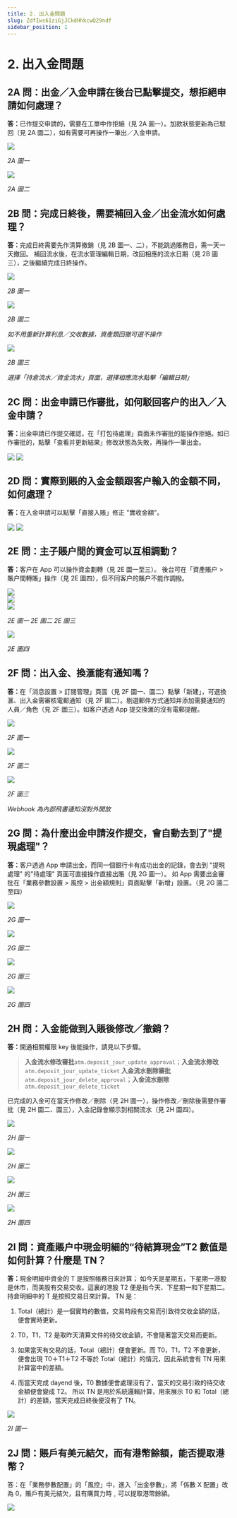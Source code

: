 ```yaml
---
title: 2. 出入金問題
slug: ZdfIws61ziGjJCkdHhkcwQ29ndf
sidebar_position: 1
---
```



# 2. 出入金問題

## 2A 問：出金／入金申請在後台已點擊提交，想拒絕申請如何處理？

<b>答：</b>已作提交申請的，需要在工單中作拒絕（見 2A 圖一）。加款狀態更新為已駁回（見 2A 圖二），如有需要可再操作一筆出／入金申請。

<img src="/assets/U6mgbVQJMoPq4hxt7PccOUQFnie.png" src-width="2150" src-height="1368" align="center"/>

<em>2A 圖一</em>

<img src="/assets/DaUNb7Wl0ogp4DxL0DFcLegPnhf.png" src-width="2606" src-height="404" align="center"/>

<em>2A 圖二</em>

## 2B 問：完成日終後，需要補回入金／出金流水如何處理？

<b>答：</b>完成日終需要先作清算撤銷（見 2B 圖一、二），不能跳過賬務日，需一天一天撤回。 
補回流水後，在流水管理編輯日期，改回相應的流水日期（見 2B 圖三），之後繼續完成日終操作。

<img src="/assets/X4rNbbODZoe8J2xZnyYcBQQhnEb.png" src-width="2858" src-height="1418" align="center"/>

<em>2B 圖一</em>

<img src="/assets/NmRob8vlcoKJAYxPXtZcEXBXniy.png" src-width="2390" src-height="1420" align="center"/>

<em>2B 圖二</em>

<em>如不用重新計算利息／交收數據，資產類回撤可選不操作</em>

<img src="/assets/DSvWbZY21oVMelxWNRScazVsnFe.png" src-width="2392" src-height="972" align="center"/>

<em>2B 圖三</em>

<em>選擇「持倉流水／資金流水」頁面，選擇相應流水點擊「編輯日期」</em>

## 2C 問：出金申請已作審批，如何駁回客户的出入／入金申請？

<b>答：</b>出金申請已作提交確認，在「打包待處理」頁面未作審批的能操作拒絕。如已作審批的，點擊「查看并更新結果」修改狀態為失敗，再操作一筆出金。

<img src="/assets/K0cHbz2OqoRvBxxQ8Hgc2XTunFd.png" src-width="2490" src-height="1194" align="center"/>

<img src="/assets/AzkMbURoko3BhJxhyhwcmvOwnSb.png" src-width="2166" src-height="1240" align="center"/>

## 2D 問：實際到賬的入金金額跟客户輸入的金額不同，如何處理？

<b>答：</b>在入金申請可以點擊「直接入賬」修正 "實收金額"。

<img src="/assets/Fo3xbY2TXo5M9BxLF1Tchr5OnVd.png" src-width="2380" src-height="696" align="center"/>

<img src="/assets/PoPMbzTqiojHP5xxIrZcX8NvnSf.png" src-width="2380" src-height="1426" align="center"/>

## 2E 問：主子賬户間的資金可以互相調動？

<b>答：</b>客户在 App 可以操作資金劃轉（見 2E 圖一至三）。
後台可在「資產賬户 &gt; 賬户間轉賬」操作（見 2E 圖四），但不同客户的賬户不能作調撥。

<div class="flex gap-3 columns-3" column-size="3">
<div class="w-[35%]" width-ratio="35">
<img src="/assets/DgkkbrbodoJkVBxx9kPcFVjznbB.png" src-width="650" src-height="1250" align="center"/>
</div>
<div class="w-[33%]" width-ratio="33">
<img src="/assets/D4JbbiYVjoYVXuxgwldcrB25nig.png" src-width="644" src-height="1336" align="center"/>
</div>
<div class="w-[30%]" width-ratio="30">
<img src="/assets/SPfQbxLmjoqe1LxtMBKcXselnNc.png" src-width="602" src-height="1340" align="center"/>
</div>
</div>

<em> 2E 圖一                                                         2E 圖二                                                   2E 圖三</em>

<img src="/assets/IjdsbtsZcoyJ0uxVT2jcwigJnNb.png" src-width="2602" src-height="804" align="center"/>

<em>2E 圖四</em>

## 2F 問：出入金、換滙能有通知嗎？

<b>答：</b>在「消息設置 &gt; 訂閱管理」頁面（見 2F 圖一、圖二）點擊「新建」，可選換滙、出入金需審核電郵通知（見 2F 圖二）。剔選郵件方式通知并添加需要通知的人員／角色（見 2F 圖三）。如客户透過 App 提交換滙的沒有電郵提醒。

<img src="/assets/Rbu5b5MenoPc9MxctebcZbJYnxh.png" src-width="2386" src-height="374" align="center"/>

<em>2F 圖一</em>

<img src="/assets/KnysbQGiboT6LexJWY7cb4BLnqb.png" src-width="2371" src-height="1098" align="center"/>

<em>2F 圖二</em>

<img src="/assets/SmFtbTzmGo7XxjxEyFGcWzuKntd.png" src-width="2021" src-height="966" align="center"/>

<em>2F 圖三</em>

<em>Webhook 為內部飛書通知沒對外開放</em>

## 2G 問：為什麼出金申請沒作提交，會自動去到了"提現處理"？

<b>答：</b>客户透過 App 申請出金，而同一個銀行卡有成功出金的記錄，會去到 "提現處理" 的"待處理" 頁面可直接操作直接出賬（見 2G 圖一）。
如 App 需要出金審批在「業務參數設置 &gt; 風控 &gt; 出金額規則」頁面點擊「新增」設置。（見 2G 圖二至四）

<img src="/assets/QQUGbVKIhoEl18xWWoSctnhAnKs.png" src-width="2760" src-height="750" align="center"/>

<em>2G 圖一</em>

<img src="/assets/UC21bq2uVorNlZxGmNVcMMOZntc.png" src-width="2760" src-height="1368" align="center"/>

<em>2G 圖二</em>

<img src="/assets/Bb89bPm9DoeC5IxJfBWcD8B6nj3.png" src-width="2386" src-height="1352" align="center"/>

<em>2G 圖三</em>

<img src="/assets/MpXUbQZBsoipcYxMfRmcULyen3d.png" src-width="2364" src-height="540" align="center"/>

<em>2G 圖四</em>

## 2H 問：入金能做到入賬後修改／撤銷？

<b>答：</b>開通相關權限 key 後能操作，請見以下步驟。

> <b>入金流水修改審批</b>`atm.deposit_jour_update_approval`；<b>入金流水修改</b>`atm.deposit_jour_update_ticket`
<b>入金流水刪除審批</b>`atm.deposit_jour_delete_approval`；<b>入金流水刪除 </b>`atm.deposit_jour_delete_ticket`


已完成的入金可在當天作修改／刪除（見 2H 圖一），操作修改／刪除後需要作審批（見 2H 圖二、圖三），入金記錄會顯示到相關流水（見 2H 圖四）。

<img src="/assets/NfrDbOevGoxGOHxcOLNcuXuinVe.png" src-width="2866" src-height="524" align="center"/>

<em>2H 圖一</em>

<img src="/assets/I8ZSb1EEvoeC1mxSZxcccRtNnYb.png" src-width="2518" src-height="418" align="center"/>

<em>2H 圖二</em>

<img src="/assets/Q7cjbJbJeoPTARxKk4ucMuQHn0b.png" src-width="2516" src-height="984" align="center"/>

<em>2H 圖三</em>

<img src="/assets/BFl7b77zxo9pzCx4CnIcFq0Snwe.png" src-width="2606" src-height="336" align="center"/>

<em>2H 圖四</em>

## 2I 問：資產賬户中現金明細的“待結算現金”T2 數值是如何計算？什麼是 TN？

<b>答：</b>現金明細中資金的 T 是按照帳務日來計算；
如今天是星期五，下星期一港股是休市，而美股有交易交收。這裏的港股 T2 便是指今天、下星期一和下星期二。
持倉明細中的 T 是按照交易日來計算。
TN 是：

1. Total（總計）是一個實時的數值，交易時段有交易而引致待交收金額的話，便會實時更新。

2. T0，T1，T2 是取昨天清算文件的待交收金額，不會隨著當天交易而更新。

3. 如果當天有交易的話，Total（總計）便會更新。而 T0，T1，T2 不會更新，便會出現 T0＋T1＋T2 不等於 Total（總計）的情況，因此系統會有 TN 用來計算當中的差額。

4. 而當天完成 dayend 後，T0 數據便會處理沒有了，當天的交易引致的待交收金額便會變成 T2。
所以 TN 是用於系統邏輯計算，用來展示 T0 和 Total（總計）的差額，當天完成日終後便沒有了 TN。

<img src="/assets/GLiKbhDKWofh5oxSG9Acoecqnff.png" src-width="1166" src-height="1238" align="center"/>

<em>2I 圖一</em>

## 2J 問：賬戶有美元結欠，而有港幣餘額，能否提取港幣？

答：在「業務參數配置」的「風控」中，進入「出金參數」，將「係數 X 配置」改為 0，賬戶有美元結欠，且有購買力時﹐可以提取港幣餘額。

<img src="/assets/K5VqbXPJ7o0rCrxP2ylc8aO7nbf.png" src-width="2826" src-height="1438" align="center"/>

